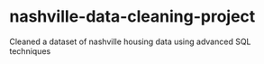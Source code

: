 # nashville-data-cleaning-project
Cleaned a dataset of nashville housing data using advanced SQL techniques
